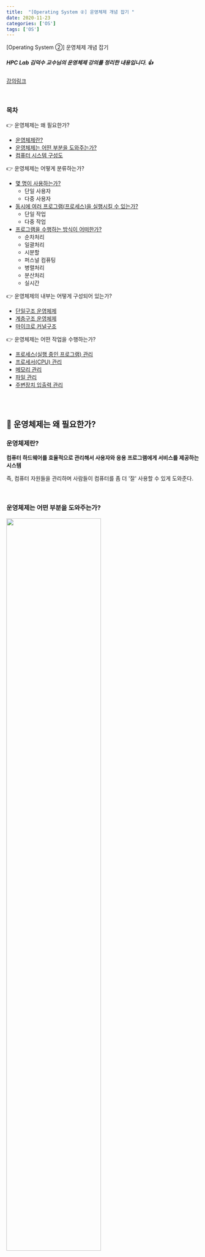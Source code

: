 ```yaml
---
title:  "[Operating System ②] 운영체제 개념 잡기 "
date: 2020-11-23
categories: ['OS']
tags: ['OS']
---
```




[Operating System ②] 운영체제 개념 잡기

##### HPC Lab 김덕수 교수님의 운영체제 강의를 정리한 내용입니다. :+1: 
[강의링크](https://www.youtube.com/watch?v=nxl_cUd55Ag&list=PLBrGAFAIyf5rby7QylRc6JxU5lzQ9c4tN&index=2)

<br>

### 목차

:point_right: 운영체제는 왜 필요한가? <br>

- [운영체제란?](#운영체제란)
- [운영체제는 어떤 부분을 도와주는가?](#운영체제는-어떤-부분을-도와주는가)
- [컴퓨터 시스템 구성도](#컴퓨터-시스템-구성도)

:point_right: 운영체제는 어떻게 분류하는가?  <br>

- [몇 명이 사용하는가?](#몇-명이-사용하는가)
    - 단일 사용자
    - 다중 사용자
- [동시에 여러 프로그램(프로세스)을 실행시킬 수 있는가?](#동시에-여러-프로그램을-실행시킬-수-있는가)
    - 단일 작업
    - 다중 작업
- [프로그램을 수행하는 방식이 어떠한가?](#프로그램을-수행하는-방식이-어떠한가)
    - 순차처리
    - 일괄처리
    - 시분할
    - 퍼스널 컴퓨팅
    - 병렬처리
    - 분산처리
    - 실시간

:point_right: 운영체제의 내부는 어떻게 구성되어 있는가? <br>
- [단일구조 운영체제](#단일-구조-운영체제)
- [계층구조 운영체제](#계층-구조-운영체제)
- [마이크로 커널구조](#마이크로-커널-구조)

:point_right: 운영체제는 어떤 작업을 수행하는가? <br>
- [프로세스(실행 중인 프로그램) 관리](#프로세스-관리)
- [프로세서(CPU) 관리](#프로세서-관리)
- [메모리 관리](#메모리-관리)
- [파일 관리](#파일-관리)
- [주변장치 입출력 관리](#주변장치-입출력-관리)


<br><br>

## :pushpin: 운영체제는 왜 필요한가?

### 운영체제란?
**컴퓨터 하드웨어를 효율적으로 관리해서 사용자와 응용 프로그램에게 서비스를 제공하는 시스템** <br>

즉, 컴퓨터 자원들을 관리하며 사람들이 컴퓨터를 좀 더 '잘' 사용할 수 있게 도와준다. 

<br>

### 운영체제는 어떤 부분을 도와주는가? 

<img src="https://user-images.githubusercontent.com/62331803/99939784-3879d500-2dae-11eb-877e-791fa9a42c93.png" width="70%">

#### 운영체제가 수행하는 역할은 크게 4가지

1. UI => 사용자가 컴퓨터를 편리하게 사용하게 한다.
- CUI : 과거에 사용되던 문자 기반의 인터페이스 
- GUI : 현재 많이 쓰이는 그림 기반의 인터페이스 
- EUCI : 특별한 목적을 위해 만들어진 인터페이스
   - (예) mp3에 특화된 UI 

2. 자원관리 => 컴퓨터 내부의 리소스를 통제하여 효율적으로 컴퓨터를 사용할 수 있도록 한다. 
- HW
- SW

3. 프로세스(실행주체)와 스레드(가벼운 프로세스) 관리

4. 시스템 보호
- 사용자가 불법적인 형태로 시스템 사용하려고 하는 경우 보호하는 역할 수행

<br>

### 컴퓨터 시스템 구성도

> OS는 크게 Kernel과 System Call Interface로 구성된다. <br>

<img src="https://user-images.githubusercontent.com/62331803/99940094-db325380-2dae-11eb-9b72-5d07713cae21.png" width="70%">

-  커널: 운영체제의 핵심을 모아놓은 것
 - 시스템 콜 인터페이스:  커널이 제공하는 기능 중, 사용자가 접근 가능한 기능을 모아놓은 것 (통로 역할)
   - 사용자가 커널을 직접 access하게 되면, OS가 HW를 제어하는 데 문제를 일으킬 수 있다.
   - 따라서 커널에 access를 원하는 경우, System call interface를 통해 OS 커널에 접근할 수 있도록 요청을 한다. 
  
  <br>

> 위에서 부터, 사용자들 / 시스템 콜 인터페이스 / 커널  <br>

<img src="https://user-images.githubusercontent.com/62331803/99940474-8d6a1b00-2daf-11eb-82a9-7d81222c6266.png" width="70%">

<br><br>


## :pushpin: 운영체제는 어떤 종류가 있는가?

**분류 방법 크게 3가지**

<img src="https://user-images.githubusercontent.com/62331803/99940753-26993180-2db0-11eb-9963-5b9541281e93.png" width="80%">

1. `동시 사용자 수` : 한 명이 사용하는가 여러 명이 사용하는가?
2. `동시 실행 프로세스 수`: 동시에 여러 프로그램을 수행할 수 있는가?
3. `작업 수행 방식(사용자가 느끼는 사용환경)`: 프로그램을 수행하는 방식이 어떠한가?

<br>

### 몇 명이 사용하는가?

<img src="https://user-images.githubusercontent.com/62331803/99940852-5ba58400-2db0-11eb-9f76-36945ae0594f.png" width="80%">

1. 단일 사용자 :  한 순간에 한 명만 사용할 수 있는 OS
- 비교적 간단하게 만들 수 있다
- 자원관리 쉽다
- 시스템 보호 쉽다

2. 다중 사용자 : 한 순간에 여러 명이 사용할 수 있는 OS
- 단일 사용자 시스템에 비해 복잡하다.
   - 서버, 슈퍼컴퓨터와 같은 클러스터 등은 다중 사용자 시스템으로 분류
- 자원의 소유권 문제가 존재한다.
- 멀티 태스킹이 가능해야 한다 =>  여러개의 프로그램을 돌릴 수 있어야 한다 

<br>

### 동시에 여러 프로그램을 실행시킬 수 있는가?

<img src="https://user-images.githubusercontent.com/62331803/99941549-8c39ed80-2db1-11eb-8f1b-b861b4eb6e9e.png" width="80%">


1. 단일작업 : 하나의 프로그램(프로세스)만 실행 가능
- 하나를 마친 후에 다른 프로그램 실행해야 한다.
   - 요즘 찾아보기 힘듦
   -(예)  MS DOS => 실행된 프로그램 종료될 때까지 기다려야 함

2. 다중작업 : 동시에 여러개의 프로그램(프로세스) 실행 가능
- 창 여러개 띄워놓고 작업할 수 있다.
   - 우리에게 익숙한 형태
- 단일 작업 시스템보다  구조가 복잡하다

<br>

### 프로그램을 수행하는 방식이 어떠한가?

**운영체제 발전 역사와 관련 있음**

1-1. `순차처리` : 가장 원시적인 처리 방법<br>
1-2. `일괄처리(Batch processing)` : 모아뒀다가 한꺼번에 처리<br>
1-3. `시분할(Time-sharing)` : 짧은 시간단위로 각 프로그램을 돌아가며 처리 <br>
<br>

2-1.  `퍼스널 컴퓨팅` : 단말기를 사용하지 않고 개인용 OS를 사용<br>
2-2.  `병렬처리` : 컴퓨터 내에 여러개의 CPU를 두어 성능을 향상시킨 방식<br>
2-3.  `분산처리(Distributed processing)` : 여러 대의 컴퓨터를 연결하여 성능을 향상시킨 방식 <br>
<br>

3-1. `실시간(Real-time)` : 처리에 시간 제한을 둔 방식<br>

<br><br>

### (1) 작업 수행 방식1 - 순차 처리

<img src="https://user-images.githubusercontent.com/62331803/99942420-fbfca800-2db2-11eb-93c3-247ccbafa630.png" width="80%">

- 운영체제가 하는 역할 모두를 사용자가 직접 수행
    - 프로세스로 어떤 프로그램을 수행할지
    - 해당 프로그램의 어느 지점을 수행할지(PC)
    - 어디서 읽어올지
- 실행할 프로그램 마다 환경을 다시 설정
    -오랜 준비 시간 소요

<br>

###  (1) 작업 수행 방식2 - 배치시스템

> 순차처리방식이 준비 시간 길다는 문제를 해소<br>

<img src="https://user-images.githubusercontent.com/62331803/99942659-5dbd1200-2db3-11eb-9660-5775a9710d59.png" width="80%">

   - 실행할 프로그램들을 모아뒀다가 한꺼번에 처리
   - 프로그램 사이사이 준비시간을 줄일 수 있음
   - (예) C 파일 완료 후 Java파일 완료 후 Python 파일 실행

<br>

> 배치시스템의 장단점 <br>

<img src="https://user-images.githubusercontent.com/62331803/99942958-d7550000-2db3-11eb-80b2-1ab194f7508c.png" width="80%">

- 시스템이 처리하기 편한 방법
    - 모아둿다가 한번에 처리할 수 있으므로
     - 쓰루풋 좋음
- 하지만, 결과 언제 받아볼 지 알 수 없음

<br><br>

###  (1) 작업 수행 방식3 - 시분할시스템

<img src="https://user-images.githubusercontent.com/62331803/99943277-63ffbe00-2db4-11eb-8d12-50348841cea8.png" width="80%">

- 시간을 나누어서 사용하는 방식(요즘 사용되는 시스템 방식)
   - 과거: A완료 =>  B완료 => C완료
	- TS : A(1) => B(1) => C(1) => A(2) .... 
- 여러 사용자가 자원을 동시에 사용
   - 이 시기에 파일 시스템과 가상 메모리가 등장하고 해당 기능들을 관리하기 시작
- 사용자 지향적
   - `대화형 시스템`: 한 작업이 끝날 때까지 기다리는 것이 아니라,  일정시간 지나면 반응 하기 때문에 
   - `단말기 사용한 접근` : 컴퓨터 내부에 HW가 있는 형태가 아니라. 단말기를 사용해서 결과화면을 출력하고, 키보드로 입력된 내용을 전달해주는 방식이었음

<br>

> 시분할 시스템 구조 <br>

<img src="https://user-images.githubusercontent.com/62331803/99943429-a45f3c00-2db4-11eb-8bac-89ac5a7a9968.png" width="80%">

- `초록`: 실제 연산하는 곳
- `분홍`: 사용자들이 단말기로 요청을 보내고, 결과를 받아보는 곳

<br>

> 시분할 시스템의 장단점 <br>

- 항상 일정 시간 내에 반응하기 때문에, 사용자 입장에서는 좋음
- 여러 개의 프로세스가 프로세서를 나눠서 씀
    -  유휴 시간 감소됨
- 하지만, 통신으로 인한 문제점
    - 단말기를 통해 접속하기 때문에 통신에 따르는 비용 증가
    - 통신에 따르는 보안 문제 등장
- 너무 많은 사람들이 접속 할 경우 부하가 커지고 느려진다.

<br><br>


###  (2) 작업 수행 방식1 - 퍼스널 컴퓨팅

<img src="https://user-images.githubusercontent.com/62331803/99944072-a37ada00-2db5-11eb-8c16-6221ab231c98.png" width="80%">


**단말기 쓰는거 너무 느리니까 나 혼자만 쓰고 싶다**

- 단말기를 사용하는 기존방식과 추구하는 목표 다름 
    - 과거의 목표 cpu활용률 높이기(컴터를 쉬지않고 돌리는 것)
    - 개인화되면서, 사용자가 얼마나 편리하게 시스템을 사용하느냐가 중요해짐
- 한 사람이 쓰기 때문에 OS가 단순해짐
   - 그대신 사용자 편리성 높여주는 쪽으로 발전
- 혼자쓰니까 빠르지만, 비싼거 사기 힘드니까 성능 낮음

<br>

###  (2) 작업 수행 방식2 - 병렬 처리 시스템

<img src="https://user-images.githubusercontent.com/62331803/99944355-1421f680-2db6-11eb-9929-1e8971a889cf.png" width="80%">


**성능 구리다. 컴퓨터 안에 CPU 여러개 박아서 성능 높이자**

- 하나의 시스템에 여러 개의 프로세서를 사용하는 방식
- Tightly-coupled system의 형태(자원과 꽉 묶여있다)
   - CPU는 여러갠데 기타 자원은 공유해서 사용하는 형태 
- 사용 목적
   - 신뢰성: CPU 1개 고장나도 다른 애들이 대신 일 해줄 수 있음
- 하지만, CPU가 여러개니까 그들 사이에 관계나 역할을 나눌 필요성 생김

<br>

### (2) 작업 수행 방식3 - 분산 처리 시스템(병렬 처리의 한 분야)

> Tightly-coupled 방식으로 CPU 100개의 성능을 내고 싶다? <br>

하나의 컴퓨터에 CPU 100개 심을 수 없음. 공간적/시스템적 한계 <br>
즉, 확장에 제약이 존재 <br>
**그럼, 내부에 프로세서 여러개를 사용하는 방식이 아니라, 컴퓨터 여러대를 붙여서 성능을 높이자**

> 분산처리 시스템 : LAN(네트워크)를 사용해서 컴퓨터 여러 대를 묶은 병렬처리 시스템  <br>

<img src="https://user-images.githubusercontent.com/62331803/99944623-8bf02100-2db6-11eb-80e6-8bef784a9ba0.png" width="80%">

<br>

> 물리적인 통신망을 이용해 연결한 형태 <br>

<img src="https://user-images.githubusercontent.com/62331803/99944822-e0939c00-2db6-11eb-9440-9fb338ef481f.png" width="80%">

- 각각의 노드(붙어있는 컴터)들은 자기만의 OS를 가짐
    - 이것들을 묶어서 관리해주는 분산운영체제가 존재
-  클러스터 시스템(슈퍼컴), 클라이언트-서버 시스템 등...

> 분산처리 시스템의 장단점 <br>

<img src="https://user-images.githubusercontent.com/62331803/99944926-0e78e080-2db7-11eb-98a2-57805fec4087.png" width="80%">

- 장점
   - 신뢰성
- 단점
   - 구축과 관리 힘들다

<br><br>

### (3) 작업 수행 방식- 실시간 시스템

<img src="https://user-images.githubusercontent.com/62331803/99945160-7d563980-2db7-11eb-8375-8b606d219da0.png" width="80%">


- 작업 처리에 제한 시간을 갖는 시스템
   - 작업 요청하면 적어도 이때까지는 요청 받아야 한다
- 하드 리얼타임 (예시)
   - 원자력 관리 시스템, 군에서 사용하는 무기 관리
   - 온도체크해서 1초마다 알려주는 시스템
   - 1초만에 온도체크 실패? 온도 기준치 이상으로 올라갈 수 있고, 발전소 위험에 처할 가능성 있음
   - 즉, 시간안에 결과를 보장하지 못하면 큰 문제가 발생하는 시스템
- 소프트 리얼타임 (예시)
   - 유튜브의 동영상
   - 기본적으로 1초에 30장의 그림을  만들어 내야 함
   - 하지만, 네트워크 느리거나 문제가 발생해서 흐릿하게 나오는 경우

<br><br>



## :pushpin: 운영체제의 내부는 어떻게 구성되어 있는가?

<img src="https://user-images.githubusercontent.com/62331803/99945241-a1b21600-2db7-11eb-84b0-a62fa921e8bd.png" width="80%">


**크게 두가지로 구성되어 있다**

1. 커널 -> 알맹이라는 의미
- OS의 핵심 부분.
- 즉, 가장 빈번하게 사용되는 부분을 모아놓은 것
- 예) 프로세서 관리, 메모리 관리 등...  
- 계속 써야 하기 때문에 메모리에 '항상' 올라가 있음

2. 유틸리티 -> 커널을 제외한 나머지 부분
- 대표적으로 ui나 자주사용하지 않는 부분
- 가끔씩 쓰기 때문에 필요한 순가 메모리에 올려서 사용함

<br>

> OS는 컴퓨팅 리소스를  관리한다 <br>

<img src="https://user-images.githubusercontent.com/62331803/99945298-be4e4e00-2db7-11eb-98ec-f32a0b639842.png" width="80%">

<br><br>


### 단일 구조 운영체제

<img src="https://user-images.githubusercontent.com/62331803/99945539-23a23f00-2db8-11eb-9405-e9561cb2607d.png" width="80%">

- 운영체제의 기능을 하나의 거대한 커널, 즉 단일 구조로 모아놓은 것
   - 프로그램으로 예를 들면 메인 안에 모든 것들이 다 짜져있는 형태
- 장: 커널 내의 각 기능들 사이에 모듈간에 직접 통신 가능. 빠르게 할 수 있음
- 단: 기능이 추가될 수록 사이즈 너무 커짐. 버그 발생할 경우 유지보수 힘듦
- 또 악성코드 침입한다면 걔가 커널 전체기능 다 건드려서 영향 줄 수 있음

<br>

### 계층 구조 운영체제

<img src="https://user-images.githubusercontent.com/62331803/99945640-4fbdc000-2db8-11eb-9397-0b130e35bbed.png" width="80%">

- `단일구조 운영체제`의 문제를 해결하기 위해 계층별로 묶자 => 현대 운영체제의 형태
- 모듈화 해서 각 기능에만 집중 
    - 설계와 구현, 문제 생길 때 유지보수 단순화
- 하지만, 여러 계층을 거쳐서 기능이 실행되므로 성능 떨어질 수 있음

<br>


### 마이크로 커널 구조

<img src="https://user-images.githubusercontent.com/62331803/99945697-6c59f800-2db8-11eb-9643-2c651720c653.png" width="80%">

- 커널이 점점 커지니 문제가 된다.
- 커널에 필수 기능만 담고, 나머지 응용프로그램처럼 사용자 영역에서 조작하자
- 메모리 관리, 프로세스관리, 통신관리만 

<br><br>

## :pushpin: 운영체제는 어떤 작업을 수행하는가?

### OS의 기능은 '관리'에 있다
**다양한 HW, SW리소스를 관리**

<img src="https://user-images.githubusercontent.com/62331803/99945819-af1bd000-2db8-11eb-99c5-348e336dbceb.png" width="80%">

<br>

### 프로세스 관리

<img src="https://user-images.githubusercontent.com/62331803/99946018-0457e180-2db9-11eb-96a3-dd31d9c03152.png" width="80%">

- `프로세스` : 실행 중인 프로그램
   - 프로세서와 구별해라
- 여러개의 프로세스가 하나의 자원을 동시에 쓰려고 할 때 중재하는 역할 함
    - 교착 상태, 데드락
- 정보 관리를 위한 PCB를 가지고 있다

<br>


### 프로세서 관리

<img src="https://user-images.githubusercontent.com/62331803/99946100-25b8cd80-2db9-11eb-8323-e14e48dad81a.png" width="80%">

- 누구한테 얼마만큼 줄 것인가
- 스케줄링 등

<br>

### 메모리 관리

<img src="https://user-images.githubusercontent.com/62331803/99946311-80522980-2db9-11eb-8b68-5286c9ead395.png" width="80%">

- 일반적으로 `Memory` ==  `주기억장치(메인보드에 꽂아쓰는 DRAM)` 
- 여러 개의 프로세스가 메모리를 동시에 사용하기 때문에, 어케 할당하고 회수하는지를 결정
- 불법적인 사용 막기

<br>

### 파일 관리

**대표적인 SW 리소스인 파일을 관리하는 역할도 수행**

<img src="https://user-images.githubusercontent.com/62331803/99946392-a37cd900-2db9-11eb-80eb-98be8a886131.png" width="80%">

<br>

### 주변장치 입출력 관리
**프로세서(CPU)가 직접 입출력할 수 없기 때문에, OS가 중간에서 관리**

<img src="https://user-images.githubusercontent.com/62331803/99946501-ceffc380-2db9-11eb-9572-2da862c1ae0c.png" width="80%">

<br>

> '프로세서(CPU)'가 커널에 요청을 하면 'OS'가 '입출력장치'와 통신 <br>

<img src="https://user-images.githubusercontent.com/62331803/99946628-02425280-2dba-11eb-9d00-f1a4ee2846c0.png" width="80%">

<br>

'
### 역할6 그 외에 관리하는 리소스들

<img src="https://user-images.githubusercontent.com/62331803/99946741-3b7ac280-2dba-11eb-9cfd-9f9abe073947.png" width="80%">

<br>




